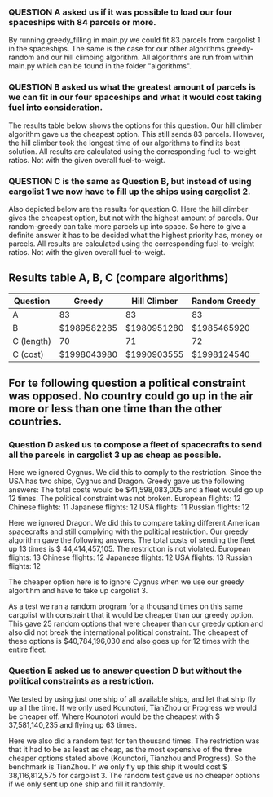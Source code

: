 ### QUESTION A asked us if it was possible to load our four spaceships with 84 parcels or more.
By running greedy_filling in main.py we could fit 83 parcels from cargolist 1 in the spaceships. The same is the case for our other algorithms greedy-random and our hill climbing algorithm. All algorithms are run from within main.py which can be found in the folder "algorithms". 

### QUESTION B asked us what the greatest amount of parcels is we can fit in our four spaceships and what it would cost taking fuel into consideration.
The results table below shows the options for this question. Our hill climber algorithm gave us the cheapest option. This still sends 83 parcels. However, the hill climber took the longest time of our algorithms to find its best solution. All results are calculated using the corresponding fuel-to-weight ratios. Not with the given overall fuel-to-weigt. 

### QUESTION C is the same as Question B, but instead of using cargolist 1 we now have to fill up the ships using cargolist 2.
Also depicted below are the results for question C. Here the hill climber gives the cheapest option, but not with the highest amount of parcels. Our random-greedy can take more parcels up into space. So here to give a definite answer it has to be decided what the highest priority has, money or parcels. All results are calculated using the corresponding fuel-to-weight ratios. Not with the given overall fuel-to-weigt. 

## Results table A, B, C (compare algorithms)

|Question|Greedy|Hill Climber|Random Greedy|
|---|---|---|---|
|A|83|83|83|
|B|$1989582285|$1980951280|$1985465920|
|C (length)|70|71|72
|C (cost)|$1998043980|$1990903555|$1998124540

## For te following question a political constraint was opposed. No country could go up in the air more or less than one time than the other countries.

### Question D asked us to compose a fleet of spacecrafts to send all the parcels in cargolist 3 up as cheap as possible.
Here we ignored Cygnus. We did this to comply to the restriction. Since the USA has two ships, Cygnus and Dragon. Greedy gave us the following answers: The total costs would be $41,598,083,005 and a fleet would go up 12 times. The political constraint was not broken.
	European flights: 12
	Chinese flights: 11
	Japanese flights: 12
	USA flights: 11
	Russian flights: 12

Here we ignored Dragon. We did this to compare taking different American spacecrafts and still complying with the political restriction. Our greedy algorithm gave the following answers. The total costs of sending the fleet up 13 times is $ 44,414,457,105. The restriction is not violated.
	European flights: 13
	Chinese flights: 12
	Japanese flights: 12
	USA flights: 13
	Russian flights: 12

The cheaper option here is to ignore Cygnus when we use our greedy algortihm and have to take up cargolist 3.

As a test we ran a random program for a thousand times on this same cargolist with constraint that it would be cheaper than our greedy option. This gave 25 random options that were cheaper than our greedy option and also did not break the international political constraint. The cheapest of these options is $40,784,196,030 and also goes up for 12 times with the entire fleet.

### Question E asked us to answer question D but without the political constraints as a restriction.
We tested by using just one ship of all available ships, and let that ship fly up all the time. If we only used Kounotori, TianZhou or Progress we would be cheaper off. Where Kounotori would be the cheapest with $ 37,581,140,235 and flying up 63 times.

Here we also did a random test for ten thousand times. The restriction was that it had to be as least as cheap, as the most expensive of the three cheaper options stated above (Kounotori, Tianzhou and Progress). So the benchmark is TianZhou. If we only fly up this ship it would cost $ 38,116,812,575 for cargolist 3. The random test gave us no cheaper options if we only sent up one ship and fill it randomly.
